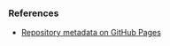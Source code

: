 ---
---

### References
* <a href="https://help.github.com/articles/repository-metadata-on-github-pages" target="_blank" title="">Repository metadata on GitHub Pages</a>
